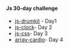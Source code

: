 #### Js 30-day challenge

* [js-drumkit](js-drumkit/) - Day1
* [js-clock](js-clock/)- Day 2  
* [js-css](js-css/)- Day 3
* [array-cardio](array-cardio/)- Day 4